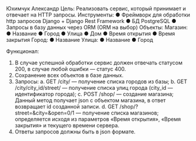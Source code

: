 Юхимчук Александр
Цель:
Реализовать сервис, который принимает и отвечает на HTTP запросы.
Инструменты:
● Фреймворк для обработки http запросов Django + Django Rest Framework
● БД PostgreSQL 
● Запросы в базу данных через ORM (ORM на выбор)
Объекты:
Магазин:
● Название
● Город
● Улица
● Дом
● Время открытия
● Время закрытия
Город:
● Название
Улица:
● Название
● Город

Функционал:
1. В случае успешной обработки сервис должен отвечать статусом 200, в
случае любой ошибки — статус 400.
2. Сохранение всех объектов в базе данных.
3. Запросы:
a. GET /city/ — получение списка городов из базы;
b. GET /city/city_id/street/ — получение списка улиц города (city_id —
идентификатор города);
c. POST /shop/ — создание магазина; Данный метод получает json c
объектом магазина, в ответ возвращает id созданной записи.
d. GET /shop/?street=&city=&open=0/1 — получение списка магазинов;
определяется исходя из параметров «Время открытия»,
«Время закрытия» и текущего времени сервера.
4. Ответы запросов должны быть в json формате.
